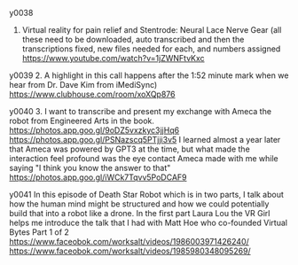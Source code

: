 y0038
1. Virtual reality for pain relief and Stentrode: Neural Lace Nerve Gear (all these need to be downloaded, auto transcribed and then the transcriptions fixed, new files needed for each, and numbers assigned
https://www.youtube.com/watch?v=1jZWNFtvKxc

y0039
2. A highlight in this call happens after the 1:52 minute mark when we hear from Dr. Dave Kim from iMediSync)
https://www.clubhouse.com/room/xoXQp876

y0040
3. I want to transcribe and present my exchange with Ameca the robot from Engineered Arts in the book.
https://photos.app.goo.gl/9oDZ5vxzkyc3jjHq6
https://photos.app.goo.gl/PSNazscq5PTjji3v5
 I learned almost a year later that Ameca was powered by GPT3 at the time, but what made the interaction feel profound was the eye contact Ameca made with me while saying "I think you know the answer to that"
https://photos.app.goo.gl/iWCk7Tqvv5PoDCAF9

y0041
In this episode of Death Star Robot which is in two parts, I talk about how the human mind might be structured and how we could potentially build that into a robot like a drone. In the first part Laura Lou the VR Girl helps me introduce the talk that I had with Matt Hoe who co-founded Virtual Bytes
Part 1 of 2
https://www.faceobok.com/worksalt/videos/1986003971426240/
https://www.faceobok.com/worksalt/videos/1985980348095269/